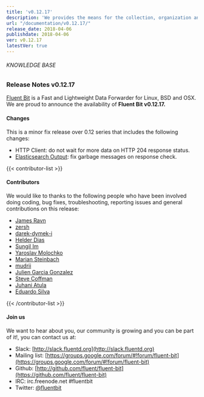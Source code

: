 ```yaml
---
title: 'v0.12.17'
description: 'We provides the means for the collection, organization and computerized retrieval of knowledgeand Lightweight Data Forwarder for Linux, BSD and OSX. We are proud to announce the availability of Fluent Bit v0.12.17.'
url: "/documentation/v0.12.17/"
release_date: 2018-04-06
publishdate: 2018-04-06
ver: v0.12.17
latestVer: true 
---
```


###### KNOWLEDGE BASE

### Release Notes v0.12.17

[Fluent Bit](https://fluentbit.io/) is a Fast and Lightweight Data Forwarder for Linux, BSD and OSX. We are proud to announce the availability of **Fluent Bit v0.12.17.**

#### Changes

This is a minor fix release over 0.12 series that includes the following changes:

* HTTP Client: do not wait for more data on HTTP 204 response status.
* [Elasticsearch Output](https://fluentbit.io/documentation/0.12/output/elasticsearch.html): fix garbage messages on response check.




{{< contributor-list >}}

#### Contributors

We would like to thanks to the following people who have been involved doing coding, bug fixes, troubleshooting, reporting issues and general contributions on this release:


* [James Ravn](https://github.com/jsravn)
* [zersh](https://github.com/zersh01)
* [darek-dymek-i](https://github.com/darek-dymek-i)
* [Helder Dias](https://github.com/hdiass)
* [Sungil Im](https://github.com/intelliguy)
* [Yaroslav Molochko](https://github.com/onorua)
* [Marian Steinbach](https://github.com/marians)
* [mudrii](https://github.com/mudrii)
* [Julien Garcia Gonzalez](https://github.com/jgsqware)
* [Steve Coffman](https://github.com/StevenACoffman)
* [Juhani Atula](https://github.com/JAtula)
* [Eduardo Silva](https://github.com/edsiper)

{{< /contributor-list >}}

#### Join us

We want to hear about you, our community is growing and you can be part of it!, you can contact us at:

* Slack: [http://slack.fluentd.org](http://slack.fluentd.org)
* Mailing list: [https://groups.google.com/forum/#!forum/fluent-bit](https://groups.google.com/forum/#!forum/fluent-bit)
* Github: [http://github.com/fluent/fluent-bit](https://github.com/fluent/fluent-bit)
* IRC: irc.freenode.net #fluentbit
* Twitter: [@fluentbit](https://twitter.com/fluentbit)